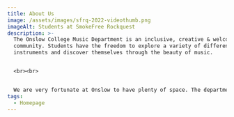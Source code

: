 ```yaml
---
title: About Us
image: /assets/images/sfrq-2022-videothumb.png
imageAlt: Students at SmokeFree Rockquest
description: >-
  The Onslow College Music Department is an inclusive, creative & welcoming
  community. Students have the freedom to explore a variety of different musical
  instruments and discover themselves through the beauty of music.


  <br><br>


  We are very fortunate at Onslow to have plenty of space. The department has 14 different rooms we can use for rehearsals, class work, solo practice and itinerant music lessons. We are well equipped to deal with the high volume of students through our department with Pianos in all but 2 spaces, 3 drum kits and an array of Guitars and percussion. Students are welcome to <a href="/contact/#teachers">book a room</a> for a lunchtime to practice or run a rehearsal or jam.
tags:
  - Homepage
---
```

